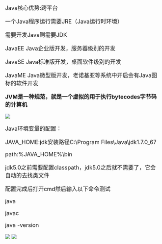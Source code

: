 <font size="4">
Java核心优势:跨平台

一个Java程序运行需要JRE（Java运行时环境）

需要开发Java则需要JDK

JavaEE Java企业版开发，服务器级别的开发

JavaSE Java标准版开发，桌面软件级别的开发

JavaME Java微型版开发，老诺基亚等系统中开启会有Java图标的软件开发


**JVM是一种规范，就是一个虚拟的用于执行bytecodes字节码的计算机**

![](http://i.imgur.com/GXuJgaZ.png)

Java环境变量的配置：

JAVA_HOME:jdk安装路径C:\Program Files\Java\jdk1.7.0_67

path:%JAVA_HOME%\bin


jdk5.0之前需要配置classpath，jdk5.0之后就不需要了，它会自动的去找类文件

配置完成后打开cmd然后输入以下命令测试

java

javac

java -version

![](http://i.imgur.com/3t0mHkp.png)
![](http://i.imgur.com/Rs9W8pU.png)

</font>

